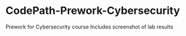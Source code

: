# CodePath-Prework-Cybersecurity
Prework for Cybersecurity course
Includes screenshot of lab results
